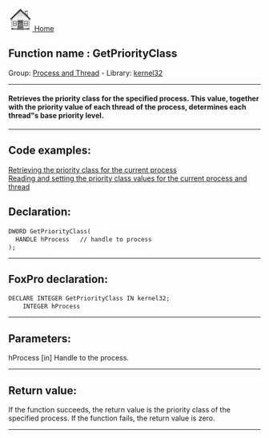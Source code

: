 [<img src="../../images/home.png"> Home ](https://github.com/VFPX/Win32API)  

## Function name : GetPriorityClass
Group: [Process and Thread](../../functions_group.md#Process_and_Thread)  -  Library: [kernel32](../../libraries.md#kernel32)  
***  


#### Retrieves the priority class for the specified process. This value, together with the priority value of each thread of the process, determines each thread"s base priority level.
***  


## Code examples:
[Retrieving the priority class for the current process](../../samples/sample_173.md)  
[Reading and setting the priority class values for the current process and thread](../../samples/sample_218.md)  

## Declaration:
```foxpro  
DWORD GetPriorityClass(
  HANDLE hProcess   // handle to process
);  
```  
***  


## FoxPro declaration:
```foxpro  
DECLARE INTEGER GetPriorityClass IN kernel32;
	INTEGER hProcess  
```  
***  


## Parameters:
hProcess 
[in] Handle to the process.  
***  


## Return value:
If the function succeeds, the return value is the priority class of the specified process. If the function fails, the return value is zero.  
***  

